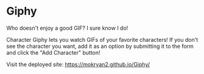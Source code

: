 # Giphy

Who doesn't enjoy a good GIF? I sure know I do! 

Character Giphy lets you watch GIFs of your favorite characters! If you don't see the character you want, add it as an option by submitting it to the form and click the "Add Character" button!

Visit the deployed site: https://mokryan2.github.io/Giphy/

